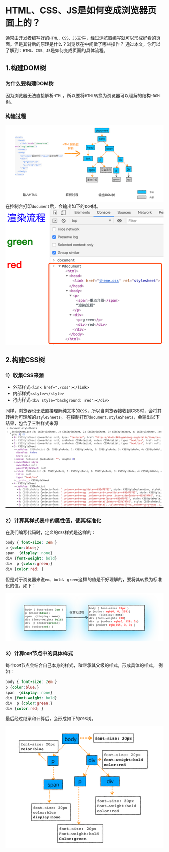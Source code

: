 # HTML、CSS、JS是如何变成浏览器页面上的？
通常由开发者编写好的`HTML、CSS、JS`文件，经过浏览器编写就可以形成好看的页面。但是其背后的原理是什么？浏览器在中间做了哪些操作？
通过本文，你可以了解到：`HTML、CSS、JS`是如何变成页面的具体流程。
## 1.构建DOM树
### 为什么要构建DOM树
因为浏览器无法直接解析`HTML`，所以要将`HTML`转换为浏览器可以理解的结构-`DOM`树。
### 构建过程
![img.png](./img/img.png)
在控制台打印`document`后，会输出如下的`DOM`树。
![img.png](./img/img2.png)

## 2.构建CSS树
### 1）收集CSS来源
- 外部样式`<link href="./css"></link>`
- 内部样式`<style></style>`
- 行内样式`<div style="background: red"></div>`

同样，浏览器也无法直接理解纯文本的`CSS`，所以当浏览器接收到CSS时，会将其转换为可理解的`styleSheets`。
在控制打印`document.styleSheets`，会输出以下结果，包含了三种样式来源
![img.png](./img/img3.png)
### 2）计算其样式表中的属性值，使其标准化
在我们编写代码时，定义的`CSS`样式是这样的：
```css
body { font-size: 2em }
p {color:blue;}
span  {display: none}
div {font-weight: bold}
div  p {color:green;}
div {color:red; }
```
但是对于浏览器来说`em`、`bold`、`green`这样的值是不好理解的，要将其转换为标准化的值，如下：

![img.png](./img/img4.png)
### 3）计算`DOM`节点中的具体样式
每个`DOM`节点会结合自己本身的样式，和继承其父级的样式，形成具体的样式。
例如：
```css
body { font-size: 2em }
p {color:blue;}
span  {display: none}
div {font-weight: bold}
div  p {color:green;}
div {color:red; }
```
最后经过继承和计算后，会形成如下的`CSS`树。

![img.png](./img/img5.png)
